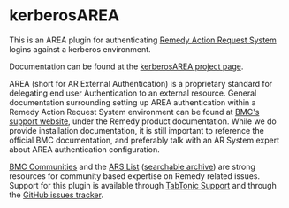 kerberosAREA
============

This is an AREA plugin for authenticating [Remedy Action Request System](http://www.bmc.com/products/product-listing/remedy-action-request-system.html) logins against a kerberos environment.

Documentation can be found at the [kerberosAREA project page](tabtonic.github.io/kerberosAREA/).

AREA (short for AR External Authentication) is a proprietary standard for delegating end user Authentication to an external resource.  General documentation surrounding setting up AREA authentication within a Remedy Action Request System environment can be found at [BMC's support website](http://www.bmc.com/support), under the Remedy product documentation.  While we do provide installation documentation, it is still important to reference the official BMC documentation, and preferably talk with an AR System expert about AREA authentication configuration.  

[BMC Communities](http://communities.bmc.com) and the [ARS List](http://www.rbugs.com/cgi-bin/wa.exe?SUBED1=ARSLIST&A=1) ([searchable archive](http://www.mail-archive.com/arslist@arslist.org/)) are strong resources for community based expertise on Remedy related issues.  Support for this plugin is available through [TabTonic Support](http://www.tabtonic.com/support/) and through the [GitHub issues tracker](https://github.com/TabTonic/kerberosAREA/issues).
